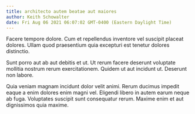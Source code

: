 ```yaml
---
title: architecto autem beatae aut maiores
author: Keith Schowalter
date: Fri Aug 06 2021 06:07:02 GMT-0400 (Eastern Daylight Time)
---
```

Facere tempore dolore. Cum et repellendus inventore vel suscipit placeat dolores. Ullam quod praesentium quia excepturi est tenetur dolores distinctio.

 Sunt porro aut ab aut debitis et ut. Ut rerum facere deserunt voluptate mollitia nostrum rerum exercitationem. Quidem ut aut incidunt ut. Deserunt non labore.

 Quia veniam magnam incidunt dolor velit animi. Rerum ducimus impedit eaque a enim dolores enim magni vel. Eligendi libero in autem earum neque ab fuga. Voluptates suscipit sunt consequatur rerum. Maxime enim et aut dignissimos quia maxime.